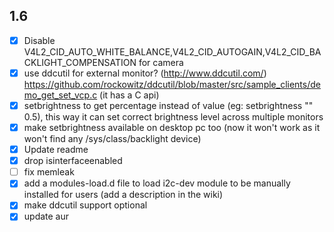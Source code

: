 ## 1.6

- [x] Disable V4L2_CID_AUTO_WHITE_BALANCE,V4L2_CID_AUTOGAIN,V4L2_CID_BACKLIGHT_COMPENSATION for camera
- [x] use ddcutil for external monitor? (http://www.ddcutil.com/) https://github.com/rockowitz/ddcutil/blob/master/src/sample_clients/demo_get_set_vcp.c (it has a C api)
- [x] setbrightness to get percentage instead of value (eg: setbrightness "" 0.5), this way it can set correct brightness level across multiple monitors
- [x] make setbrightness available on desktop pc too (now it won't work as it won't find any /sys/class/backlight device)
- [x] Update readme
- [x] drop isinterfaceenabled
- [ ] fix memleak
- [x] add a modules-load.d file to load i2c-dev module to be manually installed for users (add a description in the wiki)
- [x] make ddcutil support optional
- [x] update aur
